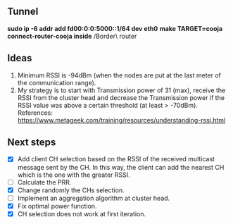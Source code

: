 ## Tunnel
**sudo ip -6 addr add fd00:0:0:5000::1/64 dev eth0**
**make TARGET=cooja connect-router-cooja inside** /Border\ router

## Ideas
1. Minimum RSSI is -94dBm (when the nodes are put at the last meter of the communication range).
2. My strategy is to start with Transmission power of 31 (max), receive the RSSI from the cluster head and decrease the Transmission power if the RSSI value was above a certain threshold (at least > -70dBm).
 References: https://www.metageek.com/training/resources/understanding-rssi.html

## Next steps
- [X] Add client CH selection based on the RSSI of the received multicast message sent by the CH. In this way, the client can add the nearest CH which is the one with the greater RSSI.
- [ ] Calculate the PRR.
- [X] Change randomly the CHs selection.
- [ ] Implement an aggregation algorithm at cluster head.
- [X] Fix optimal power function.
- [X] CH selection does not work at first iteration.
